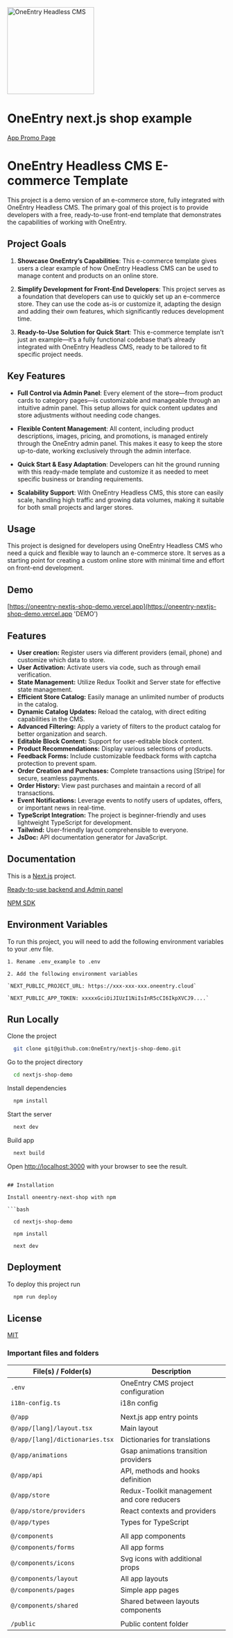 <img src="https://oneentry.cloud/img/git/oneenrty_light.png" alt="OneEntry Headless CMS" width="200">

# OneEntry next.js shop example

[App Promo Page](https://oneentry-free-template-e-commerce-nextjs.vercel.app 'DEMO')

# OneEntry Headless CMS E-commerce Template

This project is a demo version of an e-commerce store, fully integrated with OneEntry Headless CMS. The primary goal of this project is to provide developers with a free, ready-to-use front-end template that demonstrates the capabilities of working with OneEntry.

## Project Goals

1. **Showcase OneEntry’s Capabilities**: This e-commerce template gives users a clear example of how OneEntry Headless CMS can be used to manage content and products on an online store.

2. **Simplify Development for Front-End Developers**: This project serves as a foundation that developers can use to quickly set up an e-commerce store. They can use the code as-is or customize it, adapting the design and adding their own features, which significantly reduces development time.

3. **Ready-to-Use Solution for Quick Start**: This e-commerce template isn’t just an example—it’s a fully functional codebase that’s already integrated with OneEntry Headless CMS, ready to be tailored to fit specific project needs.

## Key Features

-   **Full Control via Admin Panel**: Every element of the store—from product cards to category pages—is customizable and manageable through an intuitive admin panel. This setup allows for quick content updates and store adjustments without needing code changes.

-   **Flexible Content Management**: All content, including product descriptions, images, pricing, and promotions, is managed entirely through the OneEntry admin panel. This makes it easy to keep the store up-to-date, working exclusively through the admin interface.

-   **Quick Start & Easy Adaptation**: Developers can hit the ground running with this ready-made template and customize it as needed to meet specific business or branding requirements.

-   **Scalability Support**: With OneEntry Headless CMS, this store can easily scale, handling high traffic and growing data volumes, making it suitable for both small projects and larger stores.

## Usage

This project is designed for developers using OneEntry Headless CMS who need a quick and flexible way to launch an e-commerce store. It serves as a starting point for creating a custom online store with minimal time and effort on front-end development.

## Demo

[https://oneentry-nextjs-shop-demo.vercel.app](https://oneentry-nextjs-shop-demo.vercel.app 'DEMO')

## Features

-   **User creation:** Register users via different providers (email, phone) and customize which data to store.
-   **User Activation:** Activate users via code, such as through email verification.
-   **State Management:** Utilize Redux Toolkit and Server state for effective state management.
-   **Efficient Store Catalog:** Easily manage an unlimited number of products in the catalog.
-   **Dynamic Catalog Updates:** Reload the catalog, with direct editing capabilities in the CMS.
-   **Advanced Filtering:** Apply a variety of filters to the product catalog for better organization and search.
-   **Editable Block Content:** Support for user-editable block content.
-   **Product Recommendations:** Display various selections of products.
-   **Feedback Forms:** Include customizable feedback forms with captcha protection to prevent spam.
-   **Order Creation and Purchases:** Complete transactions using [Stripe] for secure, seamless payments.
-   **Order History:** View past purchases and maintain a record of all transactions.
-   **Event Notifications:** Leverage events to notify users of updates, offers, or important news in real-time.
-   **TypeScript Integration:** The project is beginner-friendly and uses lightweight TypeScript for development.
-   **Tailwind:** User-friendly layout comprehensible to everyone.
-   **JsDoc:** API documentation generator for JavaScript.

## Documentation

This is a [Next.js](https://nextjs.org/) project.

[Ready-to-use backend and Admin panel](https://doc.oneentry.cloud/ 'Documentations OneEntry Headless CMS')

[NPM SDK](https://oneentry.cloud/instructions/npm 'NPM SDK OneEntry Headless CMS')

## Environment Variables

To run this project, you will need to add the following environment variables to your .env file.

`1. Rename .env_example to .env`

`2. Add the following environment variables`

    `NEXT_PUBLIC_PROJECT_URL: https://xxx-xxx-xxx.oneentry.cloud`

    `NEXT_PUBLIC_APP_TOKEN: xxxxxGciOiJIUzI1NiIsInR5cCI6IkpXVCJ9....`

## Run Locally

Clone the project

```bash
  git clone git@github.com:OneEntry/nextjs-shop-demo.git
```

Go to the project directory

```bash
  cd nextjs-shop-demo
```

Install dependencies

```bash
  npm install
```

Start the server

```bash
  next dev
```

Build app

```bash
  next build
```

Open [http://localhost:3000](http://localhost:3000) with your browser to see the result.

````

## Installation

Install oneentry-next-shop with npm

```bash

  cd nextjs-shop-demo

  npm install

  next dev
````

## Deployment

To deploy this project run

```bash
  npm run deploy
```

## License

[MIT](https://choosealicense.com/licenses/mit/)

### Important files and folders

| File(s) / Folder(s)             | Description                                |
| ------------------------------- | ------------------------------------------ |
| `.env`                          | OneEntry CMS project configuration         |
| `i18n-config.ts`                | i18n config                                |
|                                 |                                            |
| `@/app`                         | Next.js app entry points                   |
| `@/app/[lang]/layout.tsx`       | Main layout                                |
| `@/app/[lang]/dictionaries.tsx` | Dictionaries for translations              |
| `@/app/animations`              | Gsap animations transition providers       |
| `@/app/api`                     | API, methods and hooks definition          |
| `@/app/store`                   | Redux-Toolkit management and core reducers |
| `@/app/store/providers`         | React contexts and providers               |
| `@/app/types`                   | Types for TypeScript                       |
|                                 |                                            |
| `@/components`                  | All app components                         |
| `@/components/forms`            | All app forms                              |
| `@/components/icons`            | Svg icons with additional props            |
| `@/components/layout`           | All app layouts                            |
| `@/components/pages`            | Simple app pages                           |
| `@/components/shared`           | Shared between layouts components          |
|                                 |                                            |
| `/public`                       | Public content folder                      |
